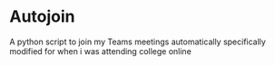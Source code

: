 # Autojoin
A python script to join my Teams meetings automatically specifically modified for when i was attending college online
